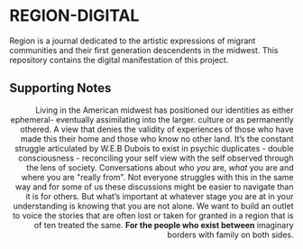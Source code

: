 # REGION-DIGITAL
Region is a journal dedicated to the artistic expressions of migrant communities and their first generation descendents in the midwest. 
This repository contains the digital manifestation of this project.

## Supporting Notes
<div style="text-align: right">
Living in the American midwest has positioned our identities as either ephemeral- eventually assimilating into the larger.
culture or as permanently othered. A view that denies the validity of experiences of those who have made this their home and those 
who know no other land. It’s the constant struggle articulated by W.E.B Dubois to exist in psychic duplicates - double consciousness - reconciling your self view with the self observed through the lens of society. Conversations about who <i>you</i> are, <i>what</i> you are and where you are "really from". Not everyone struggles with this in the same way and for some of us these discussions might be easier to navigate than it is for others. But what’s important at whatever stage you are at in your understanding is knowing that you are not alone. We want to build an outlet to voice the stories that are often lost or taken for granted in a region that is of ten treated the same. <b>For the people who exist between</b> imaginary borders with family on both sides.
</div> 
